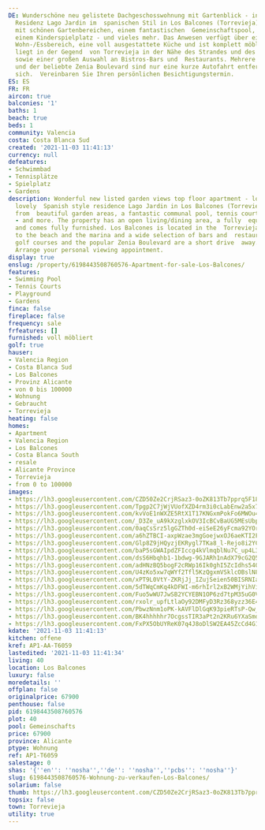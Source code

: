 ```yaml
---
DE: Wunderschöne neu gelistete Dachgeschosswohnung mit Gartenblick - in der schönen
  Residenz Lago Jardin im  spanischen Stil in Los Balcones (Torrevieja) gelegen -
  mit schönen Gartenbereichen, einem fantastischen  Gemeinschaftspool, einem Tennisplatz,
  einem Kinderspielplatz - und vieles mehr. Das Anwesen verfügt über einen  offenen
  Wohn-/Essbereich, eine voll ausgestattete Küche und ist komplett möbliert. Los Balcones
  liegt in der Gegend  von Torrevieja in der Nähe des Strandes und des Jachthafens
  sowie einer großen Auswahl an Bistros-Bars und  Restaurants. Mehrere Golfplätze
  und der beliebte Zenia Boulevard sind nur eine kurze Autofahrt entfernt. Es lohnt
  sich.  Vereinbaren Sie Ihren persönlichen Besichtigungstermin.
ES: ES
FR: FR
aircon: true
balconies: '1'
baths: 1
beach: true
beds: 1
community: Valencia
costa: Costa Blanca Sud
created: '2021-11-03 11:41:13'
currency: null
defeatures:
- Schwimmbad
- Tennisplätze
- Spielplatz
- Gardens
description: Wonderful new listed garden views top floor apartment - located in the
  lovely  Spanish style residence Lago Jardin in Los Balcones (Torrevieja) - benefits
  from  beautiful garden areas, a fantastic communal pool, tennis court, children´s  playground
  - and more. The property has an open living/dining area, a fully  equipped kitchen
  and comes fully furnished. Los Balcones is located in the  Torrevieja area close
  to the beach and the marina and a wide selection of bars and  restaurants. Several
  golf courses and the popular Zenia Boulevard are a short drive  away. Come and see.
  Arrange your personal viewing appointment.
display: true
enslug: /property/6198443508760576-Apartment-for-sale-Los-Balcones/
features:
- Swimming Pool
- Tennis Courts
- Playground
- Gardens
finca: false
fireplace: false
frequency: sale
frfeatures: []
furnished: voll möbliert
golf: true
hauser:
- Valencia Region
- Costa Blanca Sud
- Los Balcones
- Provinz Alicante
- von 0 bis 100000
- Wohnung
- Gebraucht
- Torrevieja
heating: false
homes:
- Apartment
- Valencia Region
- Los Balcones
- Costa Blanca South
- resale
- Alicante Province
- Torrevieja
- from 0 to 100000
images:
- https://lh3.googleusercontent.com/CZD50Ze2CrjRSaz3-0oZK813Tb7pprq5F18e-AH7Z8xG0OQu42JrQk7zmu36vAIkV8a8T79SWEB2dpW0KQEpPMVzeOTxAIMt8A=w640-rj-e30-l100
- https://lh3.googleusercontent.com/Tpgp2C7jWjVUofXZD4rm3i0cLabEnw2a5x7WqqoJ4BgerDR4o9lyUL8ble-B0YzLZ_UT2fsEdXos0Hr2GfhlDUt3y0w80FoTMg=w640-rj-e30-l100
- https://lh3.googleusercontent.com/kvVoE1nWXZE5RtX1T17KNGxmPokFo6MWOu4MyjOSIsx_VCstOLcKg3fzZg90bAfyhaNpLPduw2B1c1eOf4YFyvpNT3PSxSRbZA=w640-rj-e30-l100
- https://lh3.googleusercontent.com/_D3Ze_uA9kXzglxkOV3IcBCvBaUG5MEsUbpiAjcg9O3ET4L7nvjJzEd6QdHcEan_1_mWpwr1VHElC4z1fcQs_5_1yWycy2hTxb4=w640-rj-e30-l100
- https://lh3.googleusercontent.com/0aqCsSrz5lgGZTh0d-eiSeE26yFcma92YOrkz_bHVLqRHXct_Jc33_Zoch8LPGYKY2GOH0Klwa0Ua86jLe9ySfUEiR-GpPiGbg=w640-rj-e30-l100
- https://lh3.googleusercontent.com/a6hZTBCI-axpWzae3mgGoejwxOJ6aeKTI2F4y65rS7wrYcb3OLTzltIz6_zJXWHwbJMHO4jFpVbwB-jQ7wLNoKVFOcmSb93a=w640-rj-e30-l100
- https://lh3.googleusercontent.com/Glp8Z9jHQyzjEKRygl7TKa8_l-Rejo8i2YC75t3B92rd2aYf8mU3x-h8OIirrm5uhhxVjy0QOk5ozUg5oXDFsSoKKaWOoC5x41w=w640-rj-e30-l100
- https://lh3.googleusercontent.com/baP5sGWAIpdZFIccg4kVlmqblNu7C_up4L3weLbtx5tBaYnGu2VEsuOaPkQUgAlgUzq_KUnnEkugD4ubV4E2Xr1T3xl_Qs9F6Q=w640-rj-e30-l100
- https://lh3.googleusercontent.com/dsS6Hbqhb1-1bdwg-9GJARh1nAdX79cG2Q50XOntgssTIedAOCe71zZemuZ1GOhoKVdJ_2gRLVDjLShN-ZqIibU1ocVvXcRUXg=w640-rj-e30-l100
- https://lh3.googleusercontent.com/adHNzBQ5bogF2cRWp16Ik0ghI5ZcIdhs54GkboUJP9xX7Pn-ocH337-9qCx9fLmGLkE80Mk-jp-uGc6XCBoFAS0HV6biH_AVeg8=w640-rj-e30-l100
- https://lh3.googleusercontent.com/U4zKo5xw7qWYf2Tfl5KzQgxmVSklcOBslN8ue3uGfYV70lo0VYvaaK772kceVQiyxtvTGp2pOPntnZFPIfLcHXML3IL6pzc5NA=w640-rj-e30-l100
- https://lh3.googleusercontent.com/xPT9L0VtY-ZKRjJj_IZujSeien50BISRNIaNqQdFabpiR6pbGhBB5GZnYb1hRn34J3OC6Uq-MG-8gpqXRl_mughMg01-mC4D4g=w640-rj-e30-l100
- https://lh3.googleusercontent.com/5dTWqCmKq4kDFWI-m6rhIrl2xB2WMjYihViXJ2zzwFjvkdTgLFbKtD3vcsF3VXoDMD74EWgfEnyaSqWkOiuPK06NLIyUYZ7Lnw=w640-rj-e30-l100
- https://lh3.googleusercontent.com/Fuo5wWU7JwSB2YCYEBN1OP6zd7tpM35uG0VV_6FcGNCazYavEKKz1zvZysym78oq8p8ytpBocuqdySGXvNjMj2if6QKKiXqg4Q=w640-rj-e30-l100
- https://lh3.googleusercontent.com/rxolr_upfLtlaOy92DMFyD3Rz368yzz36E46J7o-veHKJaOvIQyWzedD3La52vYxnq6qDDQxUFk5yTlGeq50CrJcMEPaLG5oUx8=w640-rj-e30-l100
- https://lh3.googleusercontent.com/PbwzNnm1oPK-kAVFlDlGqK93pieRTsP-Qw_UHeZSKw8X2P9NAj0MQGtaibZxxDZdG20J5Ytaz3vIxrXsJUQd4RK3-LmMfvss=w640-rj-e30-l100
- https://lh3.googleusercontent.com/BK4hhhhhr7OcgssTIR3aPt2n2KRu6YXaSmdgZi03dst2Tjfjk7WxXSNhI_IuQvb_3-cKSZFE62ZTA1oFo8X1UYuh57l8R5u6j6w=w640-rj-e30-l100
- https://lh3.googleusercontent.com/FxPX5ObUYReK07q4J8oDlSW2EA45ZcCd4G1Fy2PLQm3eenDsPgDdnu_IGTgyHy04cLRR48PD5XMak6rnjwRHtT6xCoPIFHZRcg=w640-rj-e30-l100
kdate: '2021-11-03 11:41:13'
kitchen: offene
kref: AP1-AA-T6059
lastedited: '2021-11-03 11:41:34'
living: 40
location: Los Balcones
luxury: false
moredetails: ''
offplan: false
originalprice: 67900
penthouse: false
pid: 6198443508760576
plot: 40
pool: Gemeinschafts
price: 67900
province: Alicante
ptype: Wohnung
ref: AP1-T6059
salestage: 0
shas: '{''en'': ''nosha'',''de'': ''nosha'',''pcbs'': ''nosha''}'
slug: 6198443508760576-Wohnung-zu-verkaufen-Los-Balcones/
solarium: false
thumb: https://lh3.googleusercontent.com/CZD50Ze2CrjRSaz3-0oZK813Tb7pprq5F18e-AH7Z8xG0OQu42JrQk7zmu36vAIkV8a8T79SWEB2dpW0KQEpPMVzeOTxAIMt8A=w400-h240-n-rj-e30-l100
topsix: false
town: Torrevieja
utility: true
---
```


